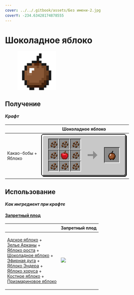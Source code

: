 ```yaml
---
cover: ../../.gitbook/assets/Без имени-2.jpg
coverY: -234.63428174878555
---
```


# Шоколадное яблоко

<figure><img src="../../.gitbook/assets/_chocolate_128.png" alt=""><figcaption></figcaption></figure>

## Получение

#### _Крафт_

| ㅤ                             |  Шоколадное яблоко                         |
| ----------------------------- | ------------------------------------------ |
| <p>Какао-бобы +<br>Яблоко</p> | ![](../../.gitbook/assets/\_chocolate.png) |

## Использование

#### _Как ингредиент при крафте_

#### [Запретный плод](forbidden_fruit.md)

| ㅤ                                                                                                                                                                                                                                                                                                                                                                                                                                                 |  Запретный плод                                 |
| ------------------------------------------------------------------------------------------------------------------------------------------------------------------------------------------------------------------------------------------------------------------------------------------------------------------------------------------------------------------------------------------------------------------------------------------------- | ----------------------------------------------- |
| <p><a href="_netherwart.md">Адское яблоко</a> +<br><a href="weak_arcana_potion.md">Зелье Арканы</a> +<br><a href="lofty_stature.md">Яблоко роста</a> +<br><a href="_chocolate.md">Шоколадное яблоко</a> +<br><a href="ethereal_arc.md">Эфирная дуга</a> +<br><a href="ender.md">Яблоко Эндера</a> +<br><a href="_chorus.md">Яблоко хоруса</a> +<br><a href="bone.md">Костное яблоко</a> +<br><a href="prismarine.md">Призмариновое яблоко</a></p> | ![](../../.gitbook/assets/forbidden\_fruit.png) |

